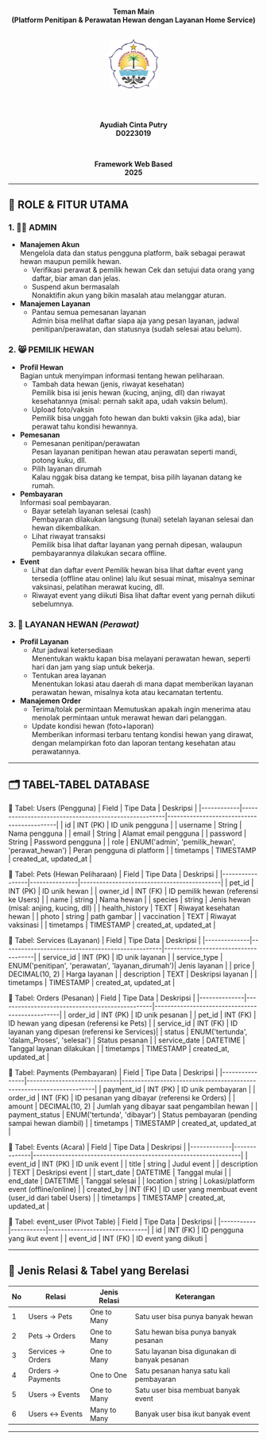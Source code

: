 <div align="center">

**Teman Main**   
**(Platform Penitipan & Perawatan Hewan dengan Layanan Home Service)** 

<br>

<img src="unsulbar.png" alt="Logo Kampus" width="100">

<br></br>

**Ayudiah Cinta Putry**    
**D0223019**   

<br>

**Framework Web Based**   
**2025** 

</div>

-------

## 👥 **ROLE & FITUR UTAMA**  

### 1. 👩‍💻 **ADMIN**  
- **Manajemen Akun**  
Mengelola data dan status pengguna platform, baik sebagai perawat hewan maupun pemilik hewan.
  - Verifikasi perawat & pemilik hewan
Cek dan setujui data orang yang daftar, biar aman dan jelas.
  - Suspend akun bermasalah  
Nonaktifin akun yang bikin masalah atau melanggar aturan.
- **Manajemen Layanan**  
  - Pantau semua pemesanan layanan  
Admin bisa melihat daftar siapa aja yang pesan layanan, jadwal penitipan/perawatan, dan statusnya (sudah selesai atau belum).

### 2. 😸 **PEMILIK HEWAN**  
- **Profil Hewan**  
Bagian untuk menyimpan informasi tentang hewan peliharaan.
  - Tambah data hewan (jenis, riwayat kesehatan)  
Pemilik bisa isi jenis hewan (kucing, anjing, dll) dan riwayat kesehatannya (misal: pernah sakit apa, udah vaksin belum).
  - Upload foto/vaksin  
Pemilik bisa unggah foto hewan dan bukti vaksin (jika ada), biar perawat tahu kondisi hewannya.
- **Pemesanan**  
  - Pemesanan penitipan/perawatan  
Pesan layanan penitipan hewan atau perawatan seperti mandi, potong kuku, dll.
  - Pilih layanan dirumah  
Kalau nggak bisa datang ke tempat, bisa pilih layanan datang ke rumah.
- **Pembayaran**  
Informasi soal pembayaran.
  - Bayar setelah layanan selesai (cash)  
Pembayaran dilakukan langsung (tunai) setelah layanan selesai dan hewan dikembalikan.
  - Lihat riwayat transaksi  
Pemilik bisa lihat daftar layanan yang pernah dipesan, walaupun pembayarannya dilakukan secara offline.
- **Event** 
  - Lihat dan daftar event
Pemilik hewan bisa lihat daftar event yang tersedia (offline atau online) lalu ikut sesuai minat, misalnya seminar vaksinasi, pelatihan merawat kucing, dll.
  - Riwayat event yang diikuti
Bisa lihat daftar event yang pernah diikuti sebelumnya.

### 3. 🏡 **LAYANAN HEWAN** *(Perawat)*  
- **Profil Layanan**  
  - Atur jadwal ketersediaan  
Menentukan waktu kapan bisa melayani perawatan hewan, seperti hari dan jam yang siap untuk bekerja.
  - Tentukan area layanan  
Menentukan lokasi atau daerah di mana dapat memberikan layanan perawatan hewan, misalnya kota atau kecamatan tertentu.
- **Manajemen Order**  
  - Terima/tolak permintaan
Memutuskan apakah ingin menerima atau menolak permintaan untuk merawat hewan dari pelanggan.  
  - Update kondisi hewan (foto+laporan)  
Memberikan informasi terbaru tentang kondisi hewan yang dirawat, dengan melampirkan foto dan laporan tentang kesehatan atau perawatannya.

------

## 🗂️ **TABEL-TABEL DATABASE**  

📄 Tabel: Users (Pengguna)
| Field      | Tipe Data                                            | Deskripsi                                 |
|------------|------------------------------------------------------|-------------------------------------------|
| id         | INT (PK)                                             | ID unik pengguna                          |
| username   | String                                               | Nama pengguna                             |
| email      | String                                               | Alamat email pengguna                     |
| password   | String                                               | Password pengguna                         |
| role       | ENUM('admin', 'pemilik_hewan', 'perawat_hewan')      | Peran pengguna di platform                |
| timetamps  | TIMESTAMP                                            | created_at, updated_at                    |

📄 Tabel: Pets (Hewan Peliharaan)
| Field           | Tipe Data     | Deskripsi                                  |
|-----------------|---------------|--------------------------------------------|
| pet_id          | INT (PK)      | ID unik hewan                              |
| owner_id        | INT (FK)      | ID pemilik hewan (referensi ke Users)      |
| name            | string        | Nama hewan                                 |
| species         | string        | Jenis hewan (misal: anjing, kucing, dll)   |
| health_history  | TEXT          | Riwayat kesehatan hewan                    |
| photo           | string        | path gambar                                |
| vaccination     | TEXT          | Riwayat vaksinasi                          |
| timetamps       | TIMESTAMP     | created_at, updated_at                     |

📄 Tabel: Services (Layanan)
| Field        | Tipe Data                                        | Deskripsi                           |
|--------------|--------------------------------------------------|-------------------------------------|
| service_id   | INT (PK)                                         | ID unik layanan                     |
| service_type | ENUM('penitipan', 'perawatan', 'layanan_dirumah')| Jenis layanan                       |
| price        | DECIMAL(10, 2)                                   | Harga layanan                       |
| description  | TEXT                                             | Deskripsi layanan                   |
| timetamps    | TIMESTAMP                                        | created_at, updated_at              |

📄 Tabel: Orders (Pesanan)
| Field        | Tipe Data                                      | Deskripsi                                      |
|--------------|------------------------------------------------|------------------------------------------------|
| order_id     | INT (PK)                                       | ID unik pesanan                                |
| pet_id       | INT (FK)                                       | ID hewan yang dipesan (referensi ke Pets)      |
| service_id   | INT (FK)                                       | ID layanan yang dipesan (referensi ke Services)|
| status       | ENUM('tertunda', 'dalam_Proses', 'selesai')    | Status pesanan                                 |
| service_date | DATETIME                                       | Tanggal layanan dilakukan                      |
| timetamps    | TIMESTAMP                                      | created_at, updated_at                         |

📄 Tabel: Payments (Pembayaran)
| Field          | Tipe Data                   | Deskripsi                                                           |
|----------------|-----------------------------|---------------------------------------------------------------------|
| payment_id     | INT (PK)                    | ID unik pembayaran                                                  |
| order_id       | INT (FK)                    | ID pesanan yang dibayar (referensi ke Orders)                       |
| amount         | DECIMAL(10, 2)              | Jumlah yang dibayar saat pengambilan hewan                          |
| payment_status | ENUM('tertunda', 'dibayar') | Status pembayaran (pending sampai hewan diambil)                    |
| timetamps      | TIMESTAMP                   | created_at, updated_at                                              |

📄 Tabel: Events (Acara)
| Field       | Tipe Data    | Deskripsi                                                       |
|-------------|--------------|-----------------------------------------------------------------|
| event_id    | INT (PK)     | ID unik event                                                   |
| title       | string       | Judul event                                                     |
| description | TEXT         | Deskripsi event                                                 |
| start_date  | DATETIME     | Tanggal mulai                                                   |
| end_date    | DATETIME     | Tanggal selesai                                                 |
| location    | string       | Lokasi/platform event (offline/online)                          |
| created_by  | INT (FK)     | ID user yang membuat event (user_id dari tabel Users)           |
| timetamps   | TIMESTAMP    | created_at, updated_at                                          |

📄 Tabel: event_user (Pivot Table)
| Field     | Tipe Data | Deskripsi                     |
|-----------|-----------|-------------------------------|
| id        | INT (FK)  | ID pengguna yang ikut event   |
| event_id  | INT (FK)  | ID event yang diikuti         |

------

## 🔗 **Jenis Relasi & Tabel yang Berelasi**

| No | Relasi               | Jenis Relasi     | Keterangan                                      |
|----|----------------------|------------------|-------------------------------------------------|
| 1  | Users → Pets         | One to Many      | Satu user bisa punya banyak hewan               |
| 2  | Pets → Orders        | One to Many      | Satu hewan bisa punya banyak pesanan            |
| 3  | Services → Orders    | One to Many      | Satu layanan bisa digunakan di banyak pesanan   |
| 4  | Orders → Payments    | One to One       | Satu pesanan hanya satu kali pembayaran         |
| 5  | Users → Events       | One to Many      | Satu user bisa membuat banyak event             |
| 6  | Users ↔ Events       | Many to Many     | Banyak user bisa ikut banyak event              |

-------

<!-- <p align="center"><a href="https://laravel.com" target="_blank"><img src="https://raw.githubusercontent.com/laravel/art/master/logo-lockup/5%20SVG/2%20CMYK/1%20Full%20Color/laravel-logolockup-cmyk-red.svg" width="400" alt="Laravel Logo"></a></p>

<p align="center">
<a href="https://github.com/laravel/framework/actions"><img src="https://github.com/laravel/framework/workflows/tests/badge.svg" alt="Build Status"></a>
<a href="https://packagist.org/packages/laravel/framework"><img src="https://img.shields.io/packagist/dt/laravel/framework" alt="Total Downloads"></a>
<a href="https://packagist.org/packages/laravel/framework"><img src="https://img.shields.io/packagist/v/laravel/framework" alt="Latest Stable Version"></a>
<a href="https://packagist.org/packages/laravel/framework"><img src="https://img.shields.io/packagist/l/laravel/framework" alt="License"></a>
</p>

## About Laravel

Laravel is a web application framework with expressive, elegant syntax. We believe development must be an enjoyable and creative experience to be truly fulfilling. Laravel takes the pain out of development by easing common tasks used in many web projects, such as:

- [Simple, fast routing engine](https://laravel.com/docs/routing).
- [Powerful dependency injection container](https://laravel.com/docs/container).
- Multiple back-ends for [session](https://laravel.com/docs/session) and [cache](https://laravel.com/docs/cache) storage.
- Expressive, intuitive [database ORM](https://laravel.com/docs/eloquent).
- Database agnostic [schema migrations](https://laravel.com/docs/migrations).
- [Robust background job processing](https://laravel.com/docs/queues).
- [Real-time event broadcasting](https://laravel.com/docs/broadcasting).

Laravel is accessible, powerful, and provides tools required for large, robust applications.

## Learning Laravel

Laravel has the most extensive and thorough [documentation](https://laravel.com/docs) and video tutorial library of all modern web application frameworks, making it a breeze to get started with the framework.

You may also try the [Laravel Bootcamp](https://bootcamp.laravel.com), where you will be guided through building a modern Laravel application from scratch.

If you don't feel like reading, [Laracasts](https://laracasts.com) can help. Laracasts contains thousands of video tutorials on a range of topics including Laravel, modern PHP, unit testing, and JavaScript. Boost your skills by digging into our comprehensive video library.

## Laravel Sponsors

We would like to extend our thanks to the following sponsors for funding Laravel development. If you are interested in becoming a sponsor, please visit the [Laravel Partners program](https://partners.laravel.com).

### Premium Partners

- **[Vehikl](https://vehikl.com/)**
- **[Tighten Co.](https://tighten.co)**
- **[Kirschbaum Development Group](https://kirschbaumdevelopment.com)**
- **[64 Robots](https://64robots.com)**
- **[Curotec](https://www.curotec.com/services/technologies/laravel/)**
- **[DevSquad](https://devsquad.com/hire-laravel-developers)**
- **[Redberry](https://redberry.international/laravel-development/)**
- **[Active Logic](https://activelogic.com)**

## Contributing

Thank you for considering contributing to the Laravel framework! The contribution guide can be found in the [Laravel documentation](https://laravel.com/docs/contributions).

## Code of Conduct

In order to ensure that the Laravel community is welcoming to all, please review and abide by the [Code of Conduct](https://laravel.com/docs/contributions#code-of-conduct).

## Security Vulnerabilities

If you discover a security vulnerability within Laravel, please send an e-mail to Taylor Otwell via [taylor@laravel.com](mailto:taylor@laravel.com). All security vulnerabilities will be promptly addressed.

## License

The Laravel framework is open-sourced software licensed under the [MIT license](https://opensource.org/licenses/MIT). -->